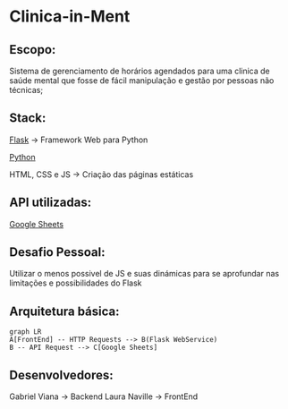 # Clinica-in-Ment

## Escopo:

  Sistema de gerenciamento de horários agendados para uma clinica de saúde mental que fosse de fácil manipulação e gestão por pessoas não técnicas;
  
## Stack:

  [Flask](https://flask.palletsprojects.com/en/2.2.x/) -> Framework Web para Python
  
  [Python](https://docs.python.org/3/)
  
  HTML, CSS e JS -> Criação das páginas estáticas
  
## API utilizadas:
  
  [Google Sheets](https://developers.google.com/sheets/api/reference/rest)
  
  
## Desafio Pessoal:

  Utilizar o menos possivel de JS e suas dinámicas para se aprofundar nas limitações e possibilidades do Flask
  
## Arquitetura básica:

```mermaid
graph LR
A[FrontEnd] -- HTTP Requests --> B(Flask WebService)
B -- API Request --> C[Google Sheets]
```

## Desenvolvedores:

  Gabriel Viana -> Backend
  Laura Naville -> FrontEnd
  

  
